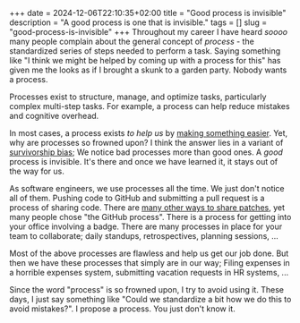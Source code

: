 +++
date = 2024-12-06T22:10:35+02:00
title = "Good process is invisible"
description = "A good process is one that is invisible."
tags = []
slug = "good-process-is-invisible"
+++
Throughout my career I have heard _soooo_ many people complain about the general concept of _process_ - the standardized series of steps needed to perform a task. Saying something like "I think we might be helped by coming up with a process for this" has given me the looks as if I brought a skunk to a garden party. Nobody wants a process.

Processes exist to structure, manage, and optimize tasks, particularly complex multi-step tasks. For example, a process can help reduce mistakes and cognitive overhead.

In most cases, a process exists _to help us_ by [making something easier][adhd-structure]. Yet, why are processes so frowned upon? I think the answer lies in a variant of [survivorship bias][survival-bias]; We notice bad processes more than good ones. A _good_ process is invisible. It's there and once we have learned it, it stays out of the way for us.

[adhd-structure]: https://sudarkoff.com/blog/hate-being-told-what-to-do-heres-how-to-make-structure-work-for-your-adhd-brain
[survival-bias]: https://en.wikipedia.org/wiki/Survivorship_bias

As software engineers, we use processes all the time. We just don't notice all of them. Pushing code to GitHub and submitting a pull request is a process of sharing code. There are [many other ways to share patches][git-mail], yet many people chose "the GitHub process". There is a process for getting into your office involving a badge. There are many processes in place for your team to collaborate; daily standups, retrospectives, planning sessions, ...

[git-mail]: https://git-scm.com/docs/git-send-email

Most of the above processes are flawless and help us get our job done. But then we have these processes that simply are in our way; Filing expenses in a horrible expenses system, submitting vacation requests in HR systems, ...

Since the word "process" is so frowned upon, I try to avoid using it. These days, I just say something like "Could we standardize a bit how we do this to avoid mistakes?". I propose a process. You just don't know it.
